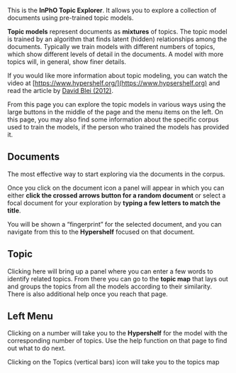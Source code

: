 This is the **InPhO Topic Explorer**.  It allows you to explore a collection of documents using pre-trained topic models.

**Topic models** represent documents as **mixtures** of topics. The topic model is trained by an algorithm that finds latent (hidden) relationships among the documents.  Typically we train models with different numbers of topics, which show different levels of detail in the documents. A model with more topics will, in general, show finer details.

If you would like more information about topic modeling, you can watch the video at [https://www.hypershelf.org/](https://www.hypsershelf.org) and read the article by [David Blei (2012)](http://www.cs.columbia.edu/~blei/papers/Blei2012.pdf).

From this page you can explore the topic models in various ways using the large buttons in the middle of the page and the menu items on the left. On this page, you may also find some information about the specific corpus used to train the models, if the person who trained the models has provided it.

## Documents

The most effective way to start exploring via the documents in the corpus.

Once you click on the document icon a panel will appear in which you can either **click the crossed arrows button for a random document** or select a focal document for your exploration by **typing a few letters to match the title**.

You will be shown a “fingerprint” for the selected document, and you can navigate from this to the **Hypershelf** focused on that document.

## Topic

Clicking here will bring up a panel where you can enter a few words to identify related topics. From there you can go to the **topic map** that lays out and groups the topics from all the models according to their similarity. There is also additional help once you reach that page.

## Left Menu

Clicking on a number will take you to the **Hypershelf** for the model with the corresponding number of topics. Use the help function on that page to find out what to do next.

Clicking on the Topics (vertical bars) icon will take you to the topics map 
